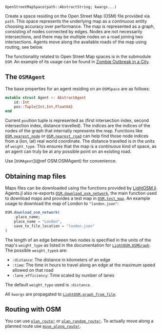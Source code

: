 ```
OpenStreetMapSpace(path::AbstractString; kwargs...)
```

Create a space residing on the Open Street Map (OSM) file provided via `path`. This space represents the underlying map as a *continuous* entity choosing accuracy over performance. The map is represented as a graph, consisting of nodes connected by edges. Nodes are not necessarily intersections, and there may be multiple nodes on a road joining two intersections. Agents move along the available roads of the map using routing, see below.

The functionality related to Open Street Map spaces is in the submodule `OSM`. An example of its usage can be found in [Zombie Outbreak in a City](@ref).

## The `OSMAgent`

The base properties for an agent residing on an `OSMSpace` are as follows:

```julia
mutable struct Agent <: AbstractAgent
    id::Int
    pos::Tuple{Int,Int,Float64}
end
```

Current `pos`ition tuple is represented as (first intersection index, second intersection index, distance travelled). The indices are the indices of the nodes of the graph that internally represents the map. Functions like [`OSM.nearest_node`](@ref) or [`OSM.nearest_road`](@ref) can help find those node indices from a (lon, lat) real world coordinate. The distance travelled is in the units of `weight_type`. This ensures that the map is a *continuous* kind of space, as an agent can truly be at any possible point on an existing road.

Use [`OSMAgent`](@ref OSM.OSMAgent) for convenience.

## Obtaining map files

Maps files can be downloaded using the functions provided by [LightOSM.jl](https://github.com/DeloitteDigitalAPAC/LightOSM.jl). Agents.jl also re-exports [`OSM.download_osm_network`](@ref), the main function used to download maps and provides a test map in [`OSM.test_map`](@ref). An example usage to download the map of London to `"london.json"`:

```julia
OSM.download_osm_network(
    :place_name;
    place_name = "London",
    save_to_file_location = "london.json"
)
```

The length of an edge between two nodes is specified in the units of the map's `weight_type` as listed in the documentation for [`LightOSM.OSMGraph`](https://deloittedigitalapac.github.io/LightOSM.jl/docs/types/#LightOSM.OSMGraph). The possible `weight_type`s are:

  * `:distance`: The distance in kilometers of an edge
  * `:time`: The time in hours to travel along an edge at the maximum speed allowed on that road
  * `:lane_efficiency`: Time scaled by number of lanes

The default `weight_type` used is `:distance`.

All `kwargs` are propagated to [`LightOSM.graph_from_file`](https://deloittedigitalapac.github.io/LightOSM.jl/docs/create_graph/#LightOSM.graph_from_file).

## Routing with OSM

You can use [`plan_route!`](@ref) or [`plan_random_route!`](@ref). To actually move along a planned route use [`move_along_route!`](@ref).
